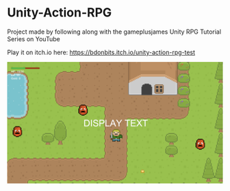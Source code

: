 # Unity-Action-RPG
Project made by following along with the gameplusjames Unity RPG Tutorial Series on YouTube

Play it on itch.io here:
https://bdonbits.itch.io/unity-action-rpg-test

![alt text](arpg-unity-screenshot.png)
